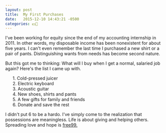```yaml
---
layout: post
title:  My First Purchases
date:   2015-12-10 14:43:21 -0500
categories: 💵🎼
---
```


<p>I've been working for equity since the end of my accounting internship in 2011. In other words, my disposable income has been nonexistent for about five years. I can't even remember the last time I purchased a new shirt or a pair of pants. Distinguishing wants from needs has become second nature.</p>

<p>But this got me to thinking: What will I buy when I get a normal, salaried job again? Here's the list I came up with.</p>

<ul style="list-style: none;">
<li>1. Cold-pressed juicer</li>
<li>2. Electric keyboard</li>
<li>3. Acoustic guitar</li>
<li>4. New shoes, shirts and pants</li>
<li>5. A few gifts for family and friends</li>
<li>6. Donate and save the rest</li>
</ul>

<p>I didn't put 6 to be a hardo. I've simply come to the realization that possessions are meaningless. Life is about giving and helping others. Spreading love and hope is <a href="https://www.youtube.com/watch?v=ylT16QB6Uig#t=0m28s">free99.</a></p>
